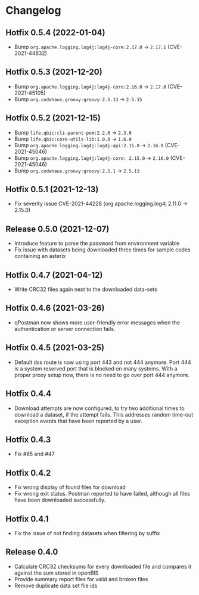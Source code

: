 # Changelog

## Hotfix 0.5.4 (2022-01-04)

* Bump `org.apache.logging.log4j:log4j-core:2.17.0` -> `2.17.1` (CVE-2021-44832)

## Hotfix 0.5.3 (2021-12-20)

* Bump `org.apache.logging.log4j:log4j-core:2.16.0` -> `2.17.0` (CVE-2021-45105)
* Bump `org.codehaus.groovy:groovy:2.5.13` -> `2.5.15`

## Hotfix 0.5.2 (2021-12-15)

* Bump `life.qbic:cli-parent-pom:2.2.0` -> `2.3.0`
* Bump `life.qbic:core-utils-lib:1.0.0` -> `1.6.0`
* Bump `org.apache.logging.log4j:log4j-api:2.15.0` -> `2.16.0` (CVE-2021-45046)
* Bump `org.apache.logging.log4j:log4j-core: 2.15.0` -> `2.16.0` (CVE-2021-45046)
* Bump `org.codehaus.groovy:groovy:2.5.1` -> `2.5.13`

## Hotfix 0.5.1 (2021-12-13)

* Fix severity issue CVE-2021-44228 (org.apache.logging.log4j 2.11.0 -> 2.15.0)

## Release 0.5.0 (2021-12-07)

* Introduce feature to parse the password from environment variable
* Fix issue with datasets being downloaded three times for sample codes containing an asterix

## Hotfix 0.4.7 (2021-04-12)

* Write CRC32 files again next to the downloaded data-sets


## Hotfix 0.4.6 (2021-03-26)

* qPostman now shows more user-friendly error messages when the
  authentication or server connection fails.

## Hotfix 0.4.5 (2021-03-25)

* Default dss route is now using port 443 and not 444 anymore. Port 444
  is a system reserved port that is blocked on many systems. With a
  proper proxy setup now, there is no need to go over port 444 anymore.

## Hotfix 0.4.4

* Download attempts are now configured, to try two additional times to
  download a dataset, if the attempt fails. This addresses random
  time-out exception events that have been reported by a user.

## Hotfix 0.4.3

* Fix #65 and #47

## Hotfix 0.4.2

* Fix wrong display of found files for download
* Fix wrong exit status. Postman reported to have failed, although all
  files have been downloaded successfully.

## Hotfix 0.4.1

* Fix the issue of not finding datasets when filtering by suffix

## Release 0.4.0

* Calculate CRC32 checksums for every downloaded file and compares it against the sum stored in openBIS
* Provide summary report files for valid and broken files
* Remove duplicate data set file ids

